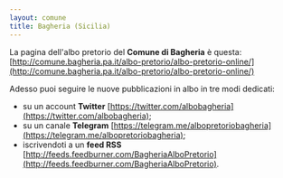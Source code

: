 ```yaml
---
layout: comune
title: Bagheria (Sicilia)
---
```


La pagina dell'albo pretorio del **Comune di Bagheria** è questa: [http://comune.bagheria.pa.it/albo-pretorio/albo-pretorio-online/](http://comune.bagheria.pa.it/albo-pretorio/albo-pretorio-online/)

Adesso puoi seguire le nuove pubblicazioni in albo in tre modi dedicati:

* su un account **Twitter** [https://twitter.com/albobagheria](https://twitter.com/albobagheria);
* su un canale **Telegram** [https://telegram.me/albopretoriobagheria](https://telegram.me/albopretoriobagheria);
* iscrivendoti a un **feed RSS** [http://feeds.feedburner.com/BagheriaAlboPretorio](http://feeds.feedburner.com/BagheriaAlboPretorio).
